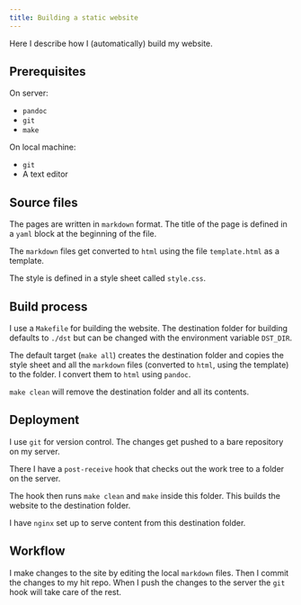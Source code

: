 ```yaml
---
title: Building a static website
---
```



Here I describe how I (automatically) build my website.

## Prerequisites

On server:

- `pandoc`
- `git`
- `make`

On local machine:

- `git`
- A text editor

## Source files

The pages are written in `markdown` format.
The title of the page is defined in a `yaml` block at the beginning of the file.

The `markdown` files get converted to `html` using the file `template.html` as a template.

The style is defined in a style sheet called `style.css`.

## Build process

I use a `Makefile` for building the website.
The destination folder for building defaults to `./dst` but can be changed with the environment variable `DST_DIR`.

The default target (`make all`) creates the destination folder
and copies the style sheet and all the `markdown` files (converted to `html`,
using the template) to the folder.
I convert them to `html` using `pandoc`.

`make clean` will remove the destination folder and all its contents.

## Deployment

I use `git` for version control.
The changes get pushed to a bare repository on my server.

There I have a `post-receive` hook that checks out the work tree to a folder on the server.

The hook then runs `make clean` and `make` inside this folder.
This builds the website to the destination folder.

I have `nginx` set up to serve content from this destination folder.

## Workflow

I make changes to the site by editing the local `markdown` files.
Then I commit the changes to my hit repo.
When I push the changes to the server the `git` hook will take care of the rest.
